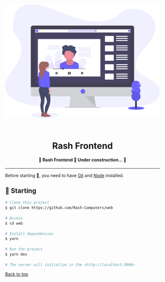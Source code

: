 <div align="center" id="top"> 
  <img src="./public/assets/home/hero.svg" alt="Rash Frontend" />

&#xa0;

  <!-- <a href="https://rashfrontend.netlify.app">Demo</a> -->
</div>

<h1 align="center">Rash Frontend</h1>

<!-- Status -->

<h4 align="center">
	🚧  Rash Frontend 🚀 Under construction...  🚧
</h4>

<hr>

Before starting :checkered_flag:, you need to have [Git](https://git-scm.com) and [Node](https://nodejs.org/en/) installed.

## :checkered_flag: Starting

```bash
# Clone this project
$ git clone https://github.com/Rash-Computers/web

# Access
$ cd web

# Install dependencies
$ yarn

# Run the project
$ yarn dev

# The server will initialize in the <http://localhost:3000>
```

<a href="#top">Back to top</a>
